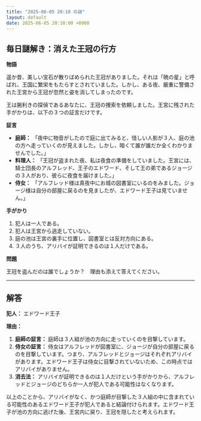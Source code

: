 ```yaml
---
title: "2025-06-05 20:10 の謎"
layout: default
date: 2025-06-05 20:10:00 +0900
---
```

## 毎日謎解き：消えた王冠の行方

**物語**

遥か昔、美しい宝石が散りばめられた王冠がありました。それは「暁の星」と呼ばれ、王国に繁栄をもたらすとされていました。しかし、ある夜、厳重に警備された王宮から王冠が忽然と姿を消してしまったのです。

王は腕利きの探偵であるあなたに、王冠の捜索を依頼しました。王宮に残された手がかりは、以下の３つの証言だけです。

**証言**

*   **庭師：** 「夜中に物音がしたので庭に出てみると、怪しい人影が３人、庭の池の方へ走っていくのが見えました。しかし、暗くて誰が誰だか全くわかりませんでした。」
*   **料理人：** 「王冠が盗まれた夜、私は夜食の準備をしていました。王宮には、騎士団長のアルフレッド、王子のエドワード、そして王の弟であるジョージの３人がおり、彼らに夜食を届けました。」
*   **侍女：** 「アルフレッド様は真夜中にお城の図書室にいるのをみました。ジョージ様は自分の部屋に戻るのを見ましたが、エドワード王子は見ていません。」

**手がかり**

1.  犯人は一人である。
2.  犯人は王宮から逃走していない。
3.  庭の池は王宮の裏手に位置し、図書室とは反対方向にある。
4.  ３人のうち、アリバイが証明できるのは１人だけである。

**問題**

王冠を盗んだのは誰でしょうか？　理由も添えて答えてください。

---

## 解答

**犯人：** エドワード王子

**理由：**

1.  **庭師の証言：** 庭師は３人組が池の方向に走っていくのを目撃しています。
2.  **侍女の証言：** 侍女はアルフレッドが図書室に、ジョージが自分の部屋に戻るのを目撃しています。つまり、アルフレッドとジョージはそれぞれアリバイがあります。エドワード王子は侍女に目撃されていないため、この時点ではアリバイがありません。
3.  **消去法：** アリバイが証明できるのは１人だけという手がかりから、アルフレッドとジョージのどちらか一人が犯人である可能性はなくなります。

以上のことから、アリバイがなく、かつ庭師が目撃した３人組の中に含まれている可能性のあるエドワード王子が犯人であると結論付けられます。エドワード王子が池の方向に逃げた後、王宮内に戻り、王冠を隠したと考えられます。
